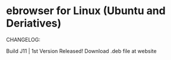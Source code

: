 # ebrowser for Linux (Ubuntu and Deriatives)
CHANGELOG:

Build J11
| 1st Version Released! Download .deb file at website
